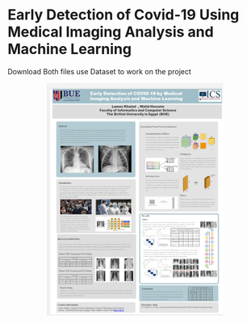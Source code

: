 # Early Detection of Covid-19 Using Medical Imaging Analysis and Machine Learning
Download Both files 
use Dataset to work on the project

<p align="center">
  <img src="/ca.jpg" width="350" alt="accessibility text">
</p>
